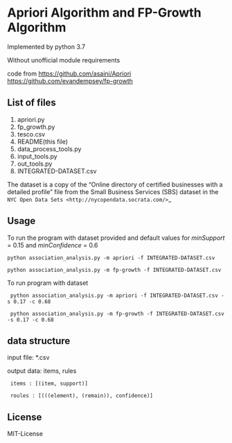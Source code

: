 Apriori Algorithm and FP-Growth Algorithm
==========================================
Implemented by python 3.7 

Without unofficial module requirements

code from
https://github.com/asaini/Apriori
https://github.com/evandempsey/fp-growth

List of files
-------------
1. apriori.py
2. fp_growth.py
3. tesco.csv
4. README(this file)
5. data_process_tools.py
6. input_tools.py
7. out_tools.py
8. INTEGRATED-DATASET.csv

The dataset is a copy of the “Online directory of certified businesses with a detailed profile” file from the Small Business Services (SBS) 
dataset in the `NYC Open Data Sets <http://nycopendata.socrata.com/>`_

Usage
-----
To run the program with dataset provided and default values for *minSupport* = 0.15 and *minConfidence* = 0.6

    python association_analysis.py -m apriori -f INTEGRATED-DATASET.csv

    python association_analysis.py -m fp-growth -f INTEGRATED-DATASET.csv


To run program with dataset  

     python association_analysis.py -m apriori -f INTEGRATED-DATASET.csv -s 0.17 -c 0.68

     python association_analysis.py -m fp-growth -f INTEGRATED-DATASET.csv -s 0.17 -c 0.68

data structure
-------
input file:  *.csv

output data: items, rules
     
     items : [(item, support)]
     
     roules : [(((element), (remain)), confidence)]

License
-------
MIT-License

